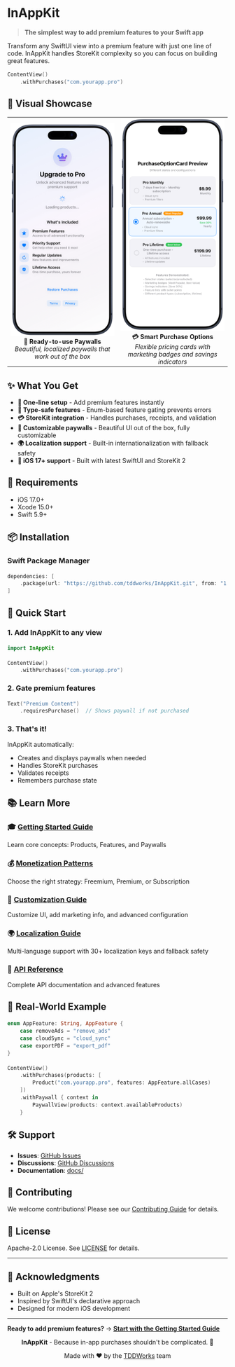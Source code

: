 # InAppKit

> **The simplest way to add premium features to your Swift app**

Transform any SwiftUI view into a premium feature with just one line of code. InAppKit handles StoreKit complexity so you can focus on building great features.

```swift
ContentView()
    .withPurchases("com.yourapp.pro")
```

## 🎨 Visual Showcase

<div align="center">

<table>
<tr>
<td width="50%" align="center">
<img src="docs/screenshots/IMG_2515.PNG" width="250" alt="InAppKit Paywall"/>
<br/>
<strong>🚀 Ready-to-use Paywalls</strong>
<br/>
<em>Beautiful, localized paywalls that work out of the box</em>
</td>
<td width="50%" align="center">
<img src="docs/screenshots/IMG_2514.PNG" width="250" alt="InAppKit Purchase Options"/>
<br/>
<strong>💳 Smart Purchase Options</strong>
<br/>
<em>Flexible pricing cards with marketing badges and savings indicators</em>
</td>
</tr>
</table>

</div>

## ✨ What You Get

- **🚀 One-line setup** - Add premium features instantly
- **🎯 Type-safe features** - Enum-based feature gating prevents errors
- **💳 StoreKit integration** - Handles purchases, receipts, and validation
- **🎨 Customizable paywalls** - Beautiful UI out of the box, fully customizable
- **🌍 Localization support** - Built-in internationalization with fallback safety
- **📱 iOS 17+ support** - Built with latest SwiftUI and StoreKit 2

## 🚧 Requirements

- iOS 17.0+
- Xcode 15.0+
- Swift 5.9+

## 📦 Installation

### Swift Package Manager

```swift
dependencies: [
    .package(url: "https://github.com/tddworks/InAppKit.git", from: "1.0.0")
]
```

## 🚀 Quick Start

### 1. Add InAppKit to any view

```swift
import InAppKit

ContentView()
    .withPurchases("com.yourapp.pro")
```

### 2. Gate premium features

```swift
Text("Premium Content")
    .requiresPurchase()  // Shows paywall if not purchased
```

### 3. That's it!

InAppKit automatically:
- Creates and displays paywalls when needed
- Handles StoreKit purchases
- Validates receipts
- Remembers purchase state

## 📚 Learn More

### 🎓 **[Getting Started Guide](docs/getting-started.md)**
Learn core concepts: Products, Features, and Paywalls

### 💰 **[Monetization Patterns](docs/monetization-patterns.md)**
Choose the right strategy: Freemium, Premium, or Subscription

### 🎨 **[Customization Guide](docs/customization.md)**
Customize UI, add marketing info, and advanced configuration

### 🌍 **[Localization Guide](docs/localization-keys.md)**
Multi-language support with 30+ localization keys and fallback safety

### 📖 **[API Reference](docs/api-reference.md)**
Complete API documentation and advanced features

## 🎯 Real-World Example

```swift
enum AppFeature: String, AppFeature {
    case removeAds = "remove_ads"
    case cloudSync = "cloud_sync"
    case exportPDF = "export_pdf"
}

ContentView()
    .withPurchases(products: [
        Product("com.yourapp.pro", features: AppFeature.allCases)
    ])
    .withPaywall { context in
        PaywallView(products: context.availableProducts)
    }
```

## 🛠️ Support

- **Issues**: [GitHub Issues](https://github.com/tddworks/InAppKit/issues)
- **Discussions**: [GitHub Discussions](https://github.com/tddworks/InAppKit/discussions)
- **Documentation**: [docs/](docs/)

## 🤝 Contributing

We welcome contributions! Please see our [Contributing Guide](CONTRIBUTING.md) for details.

## 📄 License

Apache-2.0 License. See [LICENSE](LICENSE) for details.

---

## 🙏 Acknowledgments

- Built on Apple's StoreKit 2
- Inspired by SwiftUI's declarative approach
- Designed for modern iOS development

---

**Ready to add premium features?** → **[Start with the Getting Started Guide](docs/getting-started.md)**

<div align="center">

**InAppKit** - Because in-app purchases shouldn't be complicated. 🚀

Made with ❤️ by the [TDDWorks](https://github.com/tddworks) team

</div>

